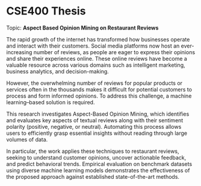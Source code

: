 # CSE400 Thesis
Topic: **Aspect Based Opinion Mining on Restaurant Reviews**

The rapid growth of the internet has transformed how businesses operate and interact with their customers. Social media platforms now host an ever-increasing number of reviews, as people are eager to express their opinions and share their experiences online. These online reviews have become a valuable resource across various domains such as intelligent marketing, business analytics, and decision-making.

However, the overwhelming number of reviews for popular products or services often in the thousands makes it difficult for potential customers to process and form informed opinions. To address this challenge, a machine learning–based solution is required.

This research investigates Aspect-Based Opinion Mining, which identifies and evaluates key aspects of textual reviews along with their sentiment polarity (positive, negative, or neutral). Automating this process allows users to efficiently grasp essential insights without reading through large volumes of data.

In particular, the work applies these techniques to restaurant reviews, seeking to understand customer opinions, uncover actionable feedback, and predict behavioral trends. Empirical evaluation on benchmark datasets using diverse machine learning models demonstrates the effectiveness of the proposed approach against established state-of-the-art methods.
